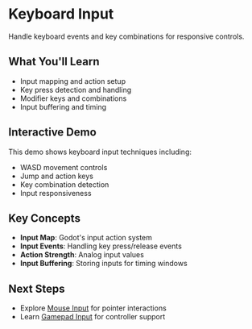 # Keyboard Input

Handle keyboard events and key combinations for responsive controls.

## What You'll Learn

- Input mapping and action setup
- Key press detection and handling
- Modifier keys and combinations
- Input buffering and timing

## Interactive Demo

This demo shows keyboard input techniques including:
- WASD movement controls
- Jump and action keys
- Key combination detection
- Input responsiveness

<!-- start-embed-demo-/gdEmbed/exports/web/?category=input&scene=keyboard_input -->
<!-- end-embed-godot -->

## Key Concepts

- **Input Map**: Godot's input action system
- **Input Events**: Handling key press/release events
- **Action Strength**: Analog input values
- **Input Buffering**: Storing inputs for timing windows

## Next Steps

- Explore [Mouse Input](../mouse_input/) for pointer interactions
- Learn [Gamepad Input](../gamepad_input/) for controller support

